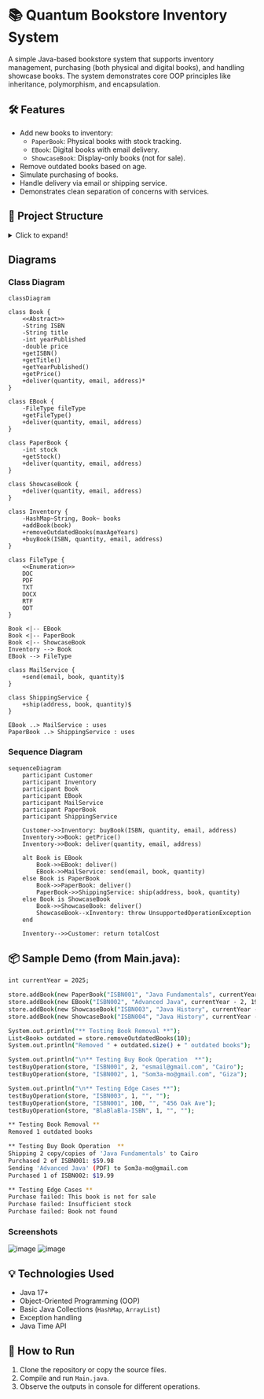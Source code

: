 # 📚 Quantum Bookstore Inventory System

A simple Java-based bookstore system that supports inventory management, purchasing (both physical and digital books), and handling showcase books. The system demonstrates core OOP principles like inheritance, polymorphism, and encapsulation.


## 🛠️ Features

- Add new books to inventory:
  - `PaperBook`: Physical books with stock tracking.
  - `EBook`: Digital books with email delivery.
  - `ShowcaseBook`: Display-only books (not for sale).
- Remove outdated books based on age.
- Simulate purchasing of books.
- Handle delivery via email or shipping service.
- Demonstrates clean separation of concerns with services.


## 🧱 Project Structure
<details>
<summary>Click to expand!</summary>

```bash
├── Main.java # Main test runner
├── models/
│ ├── Book.java # Abstract base class
│ ├── EBook.java # EBook implementation
│ ├── FileType.java # Enum for file types
│ ├── Inventory.java # Bookstore inventory logic
│ ├── PaperBook.java # Paper book implementation
│ ├── ShowcaseBook.java # Display-only books
├── services/
│ ├── MailService.java # Simulates sending e-books via email
│ └── ShippingService.java # Simulates shipping for paper books
```
</details>

## Diagrams
### Class Diagram
```mermaid
classDiagram

class Book {
    <<Abstract>>
    -String ISBN
    -String title
    -int yearPublished
    -double price
    +getISBN()
    +getTitle()
    +getYearPublished()
    +getPrice()
    +deliver(quantity, email, address)*
}

class EBook {
    -FileType fileType
    +getFileType()
    +deliver(quantity, email, address)
}

class PaperBook {
    -int stock
    +getStock()
    +deliver(quantity, email, address)
}

class ShowcaseBook {
    +deliver(quantity, email, address)
}

class Inventory {
    -HashMap~String, Book~ books
    +addBook(book)
    +removeOutdatedBooks(maxAgeYears)
    +buyBook(ISBN, quantity, email, address)
}

class FileType {
    <<Enumeration>>
    DOC
    PDF
    TXT
    DOCX
    RTF
    ODT
}

Book <|-- EBook
Book <|-- PaperBook
Book <|-- ShowcaseBook
Inventory --> Book
EBook --> FileType

class MailService {
    +send(email, book, quantity)$
}

class ShippingService {
    +ship(address, book, quantity)$
}

EBook ..> MailService : uses
PaperBook ..> ShippingService : uses

```
### Sequence Diagram
```mermaid
sequenceDiagram
    participant Customer
    participant Inventory
    participant Book
    participant EBook
    participant MailService
    participant PaperBook
    participant ShippingService

    Customer->>Inventory: buyBook(ISBN, quantity, email, address)
    Inventory->>Book: getPrice()
    Inventory->>Book: deliver(quantity, email, address)

    alt Book is EBook
        Book->>EBook: deliver()
        EBook->>MailService: send(email, book, quantity)
    else Book is PaperBook
        Book->>PaperBook: deliver()
        PaperBook->>ShippingService: ship(address, book, quantity)
    else Book is ShowcaseBook
        Book->>ShowcaseBook: deliver()
        ShowcaseBook--xInventory: throw UnsupportedOperationException
    end

    Inventory-->>Customer: return totalCost
```
## 📦 Sample Demo (from Main.java):

```csh
int currentYear = 2025;

store.addBook(new PaperBook("ISBN001", "Java Fundamentals", currentYear - 5, 29.99, 50));
store.addBook(new EBook("ISBN002", "Advanced Java", currentYear - 2, 19.99, FileType.PDF));
store.addBook(new ShowcaseBook("ISBN003", "Java History", currentYear - 8));
store.addBook(new ShowcaseBook("ISBN004", "Java History", currentYear - 20));

System.out.println("** Testing Book Removal **");
List<Book> outdated = store.removeOutdatedBooks(10);
System.out.println("Removed " + outdated.size() + " outdated books");

System.out.println("\n** Testing Buy Book Operation  **");
testBuyOperation(store, "ISBN001", 2, "esmail@gmail.com", "Cairo");
testBuyOperation(store, "ISBN002", 1, "Som3a-mo@gmail.com", "Giza");

System.out.println("\n** Testing Edge Cases **");
testBuyOperation(store, "ISBN003", 1, "", "");
testBuyOperation(store, "ISBN001", 100, "", "456 Oak Ave");
testBuyOperation(store, "BlaBlaBla-ISBN", 1, "", "");
```
```bash
** Testing Book Removal **
Removed 1 outdated books

** Testing Buy Book Operation  **
Shipping 2 copy/copies of 'Java Fundamentals' to Cairo
Purchased 2 of ISBN001: $59.98
Sending 'Advanced Java' (PDF) to Som3a-mo@gmail.com
Purchased 1 of ISBN002: $19.99

** Testing Edge Cases **
Purchase failed: This book is not for sale
Purchase failed: Insufficient stock
Purchase failed: Book not found
```
### Screenshots 
![image](https://github.com/user-attachments/assets/f3b9320b-851a-4b17-a6d3-d750a06d2fce)
![image](https://github.com/user-attachments/assets/619778c1-54bd-4d34-9a45-5c74bd431552)


## 💡 Technologies Used

- Java 17+
- Object-Oriented Programming (OOP)
- Basic Java Collections (`HashMap`, `ArrayList`)
- Exception handling
- Java Time API

## 🚀 How to Run

1. Clone the repository or copy the source files.
2. Compile and run `Main.java`.
3. Observe the outputs in console for different operations.

